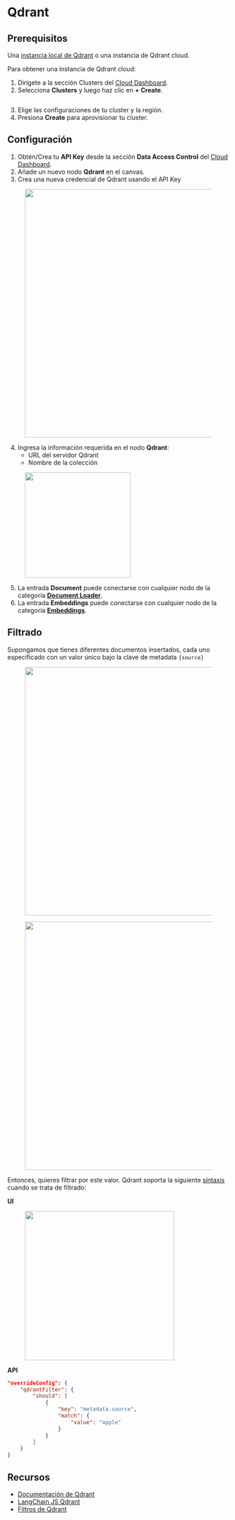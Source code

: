 # Qdrant

## Prerequisitos

Una [instancia local de Qdrant](https://qdrant.tech/documentation/quick-start/) o una instancia de Qdrant cloud.

Para obtener una instancia de Qdrant cloud:

1. Dirígete a la sección Clusters del [Cloud Dashboard](https://cloud.qdrant.io/overview).
2. Selecciona **Clusters** y luego haz clic en **+ Create**.

<figure><img src="../../../.gitbook/assets/qdrant/2.png" alt=""><figcaption></figcaption></figure>

3. Elige las configuraciones de tu cluster y la región.
4. Presiona **Create** para aprovisionar tu cluster.

## Configuración

1. Obtén/Crea tu **API Key** desde la sección **Data Access Control** del [Cloud Dashboard](https://cloud.qdrant.io/overview).
2. Añade un nuevo nodo **Qdrant** en el canvas.
3. Crea una nueva credencial de Qdrant usando el API Key

<figure><img src="../../../.gitbook/assets/qdrant/1.png" alt="" width="563"><figcaption></figcaption></figure>

4. Ingresa la información requerida en el nodo **Qdrant**:
   * URL del servidor Qdrant
   * Nombre de la colección

<figure><img src="../../../.gitbook/assets/qdrant/3.png" alt="" width="239"><figcaption></figcaption></figure>

5. La entrada **Document** puede conectarse con cualquier nodo de la categoría [**Document Loader**](../document-loaders/).
6. La entrada **Embeddings** puede conectarse con cualquier nodo de la categoría [**Embeddings**](../embeddings/).

## Filtrado

Supongamos que tienes diferentes documentos insertados, cada uno especificado con un valor único bajo la clave de metadata `{source}`

<div align="left">

<figure><img src="../../../.gitbook/assets/Screenshot 2024-03-05 141551.png" alt="" width="563"><figcaption></figcaption></figure>

 

<figure><img src="../../../.gitbook/assets/Screenshot 2024-03-05 141619.png" alt="" width="563"><figcaption></figcaption></figure>

</div>

Entonces, quieres filtrar por este valor. Qdrant soporta la siguiente [sintaxis](https://qdrant.tech/documentation/concepts/filtering/#nested-key) cuando se trata de filtrado:

**UI**

<figure><img src="../../../.gitbook/assets/image (1) (1) (1) (1) (1) (1) (1) (2) (1) (1) (1).png" alt="" width="338"><figcaption></figcaption></figure>

**API**

```json
"overrideConfig": {
    "qdrantFilter": {
        "should": [
            {
                "key": "metadata.source",
                "match": {
                    "value": "apple"
                }
            }
        ]
    }
}
```

## Recursos

* [Documentación de Qdrant](https://qdrant.tech/documentation/)
* [LangChain JS Qdrant](https://js.langchain.com/docs/integrations/vectorstores/qdrant)
* [Filtros de Qdrant](https://qdrant.tech/documentation/concepts/filtering/#nested-key)
